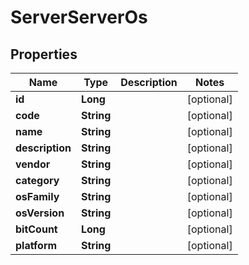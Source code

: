 

# ServerServerOs

## Properties

Name | Type | Description | Notes
------------ | ------------- | ------------- | -------------
**id** | **Long** |  |  [optional]
**code** | **String** |  |  [optional]
**name** | **String** |  |  [optional]
**description** | **String** |  |  [optional]
**vendor** | **String** |  |  [optional]
**category** | **String** |  |  [optional]
**osFamily** | **String** |  |  [optional]
**osVersion** | **String** |  |  [optional]
**bitCount** | **Long** |  |  [optional]
**platform** | **String** |  |  [optional]



